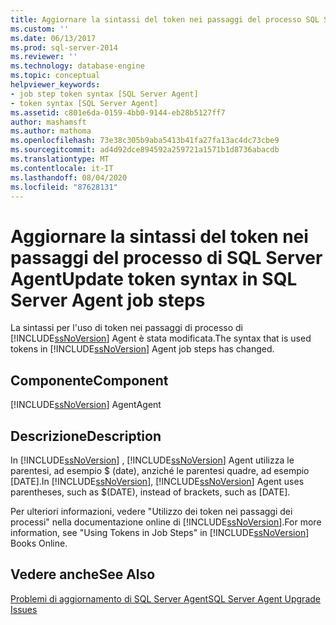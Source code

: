 ```yaml
---
title: Aggiornare la sintassi del token nei passaggi del processo SQL Server Agent | Microsoft Docs
ms.custom: ''
ms.date: 06/13/2017
ms.prod: sql-server-2014
ms.reviewer: ''
ms.technology: database-engine
ms.topic: conceptual
helpviewer_keywords:
- job step token syntax [SQL Server Agent]
- token syntax [SQL Server Agent]
ms.assetid: c801e6da-0159-4bb0-9144-eb28b5127ff7
author: mashamsft
ms.author: mathoma
ms.openlocfilehash: 73e38c305b9aba5413b41fa27fa13ac4dc73cbe9
ms.sourcegitcommit: ad4d92dce894592a259721a1571b1d8736abacdb
ms.translationtype: MT
ms.contentlocale: it-IT
ms.lasthandoff: 08/04/2020
ms.locfileid: "87628131"
---
```

# <a name="update-token-syntax-in-sql-server-agent-job-steps"></a><span data-ttu-id="8d499-102">Aggiornare la sintassi del token nei passaggi del processo di SQL Server Agent</span><span class="sxs-lookup"><span data-stu-id="8d499-102">Update token syntax in SQL Server Agent job steps</span></span>
  <span data-ttu-id="8d499-103">La sintassi per l'uso di token nei passaggi di processo di [!INCLUDE[ssNoVersion](../../includes/ssnoversion-md.md)] Agent è stata modificata.</span><span class="sxs-lookup"><span data-stu-id="8d499-103">The syntax that is used tokens in [!INCLUDE[ssNoVersion](../../includes/ssnoversion-md.md)] Agent job steps has changed.</span></span>  
  
## <a name="component"></a><span data-ttu-id="8d499-104">Componente</span><span class="sxs-lookup"><span data-stu-id="8d499-104">Component</span></span>  
 [!INCLUDE[ssNoVersion](../../includes/ssnoversion-md.md)] <span data-ttu-id="8d499-105">Agent</span><span class="sxs-lookup"><span data-stu-id="8d499-105">Agent</span></span>  
  
## <a name="description"></a><span data-ttu-id="8d499-106">Descrizione</span><span class="sxs-lookup"><span data-stu-id="8d499-106">Description</span></span>  
 <span data-ttu-id="8d499-107">In [!INCLUDE[ssNoVersion](../../includes/ssnoversion-md.md)] , [!INCLUDE[ssNoVersion](../../includes/ssnoversion-md.md)] Agent utilizza le parentesi, ad esempio $ (date), anziché le parentesi quadre, ad esempio [DATE].</span><span class="sxs-lookup"><span data-stu-id="8d499-107">In [!INCLUDE[ssNoVersion](../../includes/ssnoversion-md.md)], [!INCLUDE[ssNoVersion](../../includes/ssnoversion-md.md)] Agent uses parentheses, such as $(DATE), instead of brackets, such as [DATE].</span></span>  
  
 <span data-ttu-id="8d499-108">Per ulteriori informazioni, vedere "Utilizzo dei token nei passaggi dei processi" nella documentazione online di [!INCLUDE[ssNoVersion](../../includes/ssnoversion-md.md)].</span><span class="sxs-lookup"><span data-stu-id="8d499-108">For more information, see "Using Tokens in Job Steps" in [!INCLUDE[ssNoVersion](../../includes/ssnoversion-md.md)] Books Online.</span></span>  
  
## <a name="see-also"></a><span data-ttu-id="8d499-109">Vedere anche</span><span class="sxs-lookup"><span data-stu-id="8d499-109">See Also</span></span>  
 [<span data-ttu-id="8d499-110">Problemi di aggiornamento di SQL Server Agent</span><span class="sxs-lookup"><span data-stu-id="8d499-110">SQL Server Agent Upgrade Issues</span></span>](../../../2014/sql-server/install/sql-server-agent-upgrade-issues.md)  
  
  
